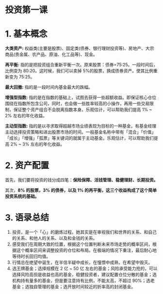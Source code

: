 # 投资第一课


# 1. 基本概念

**大类资产:** 权益类(主要是股票)、固定类(债券、银行理财投资等)、房地产、大宗商品(贵金属、农产品、原油、化工品等)、现金。

**再平衡:** 指的是把投资组合重新平衡一次。原来股票：债券=75:25。一段时间后，比例变为 80:20。这时候，我们可以卖掉 5%的股票，换成债券资产。使其比例重新变为 75:25。

**最大回撤:** 指的是一段时间内基金最大的跌幅。

**增强型指数:** 指的是在指数的基础上，试图去获得一些超额收益。即保证核心仓位围绕在指数所包含公司，同时，也会做一些胜率较高的小操作，再用一些交易限制，保证整个资产组合不会脱离指数本身。乐观估计，可以帮助我们提高 1% ~ 2% 左右的年化收益。

**主动型指数:** 指的是以寻求取得超越市场业绩表现为目标的一种基金，有基金经理主动选择投资策略和进出股票市场的时间。一般基金名称中带有「混合」「价值」「成长」「增强」「孤票」等关键词的就属于主动基金。乐观估计，可以帮助我们提高 2% ~ 3% 左右的年化收益。

# 2. 资产配置

首先，我们要将投资的钱分成四笔：**保险保障、活钱管理、稳健理财、长期投资。**

其次，**8% 的股票，3% 的债券，以及 1% 的再平衡，这三个收益构成了这个简单投资系统的基础。**

# 3. 语录总结

1. 投资，是一个「心」的磨炼过程。她其实是在审视我们和世界的关系、和自己的关系、和他人的关系、以及和金钱的关系。
2. 感受我们在周期大致的位置，根据这个位置判断未来市场走势的概率区间，根据这个概率区间来调整投资的仓位和布局。在极端的情况下重注，最后耐心地等待时长回归均值。
3. 行情总在绝望中诞生，在半信半疑中成长，在憧憬中成熟，在希望中毁灭。
4. 选王牌基金；选择规模在 2 亿 ~ 50 亿 左右的基金；风险承受能力抢的，可以选择风险高但是收益也高的基金，稳健投资者，建议配置仓位分散的基金；选机构持有量多的基金，但是要注意持有比例，不能太高，不超过 90%；选老基金；选独自管理的基金；选开放时间较近的折率高的封闭基金。


